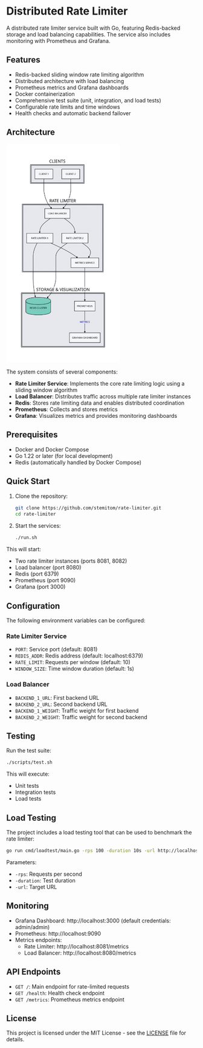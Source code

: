 # Distributed Rate Limiter

A distributed rate limiter service built with Go, featuring Redis-backed storage and load balancing capabilities. The service also includes monitoring with Prometheus and Grafana.

## Features

- Redis-backed sliding window rate limiting algorithm
- Distributed architecture with load balancing
- Prometheus metrics and Grafana dashboards
- Docker containerization
- Comprehensive test suite (unit, integration, and load tests)
- Configurable rate limits and time windows
- Health checks and automatic backend failover

## Architecture

<img src="docs/d2.svg" width="300" alt="Architecture Diagram">

The system consists of several components:

- **Rate Limiter Service**: Implements the core rate limiting logic using a sliding window algorithm
- **Load Balancer**: Distributes traffic across multiple rate limiter instances
- **Redis**: Stores rate limiting data and enables distributed coordination
- **Prometheus**: Collects and stores metrics
- **Grafana**: Visualizes metrics and provides monitoring dashboards

## Prerequisites

- Docker and Docker Compose
- Go 1.22 or later (for local development)
- Redis (automatically handled by Docker Compose)

## Quick Start

1. Clone the repository:
   ```bash
   git clone https://github.com/stemitom/rate-limiter.git
   cd rate-limiter
   ```

2. Start the services:
   ```bash
   ./run.sh
   ```

This will start:
- Two rate limiter instances (ports 8081, 8082)
- Load balancer (port 8080)
- Redis (port 6379)
- Prometheus (port 9090)
- Grafana (port 3000)

## Configuration

The following environment variables can be configured:

### Rate Limiter Service
- `PORT`: Service port (default: 8081)
- `REDIS_ADDR`: Redis address (default: localhost:6379)
- `RATE_LIMIT`: Requests per window (default: 10)
- `WINDOW_SIZE`: Time window duration (default: 1s)

### Load Balancer
- `BACKEND_1_URL`: First backend URL
- `BACKEND_2_URL`: Second backend URL
- `BACKEND_1_WEIGHT`: Traffic weight for first backend
- `BACKEND_2_WEIGHT`: Traffic weight for second backend

## Testing

Run the test suite:
```bash
./scripts/test.sh
```

This will execute:
- Unit tests
- Integration tests
- Load tests

## Load Testing

The project includes a load testing tool that can be used to benchmark the rate limiter:

```bash
go run cmd/loadtest/main.go -rps 100 -duration 10s -url http://localhost:8080
```

Parameters:
- `-rps`: Requests per second
- `-duration`: Test duration
- `-url`: Target URL

## Monitoring

- Grafana Dashboard: http://localhost:3000 (default credentials: admin/admin)
- Prometheus: http://localhost:9090
- Metrics endpoints:
  - Rate Limiter: http://localhost:8081/metrics
  - Load Balancer: http://localhost:8080/metrics

## API Endpoints

- `GET /`: Main endpoint for rate-limited requests
- `GET /health`: Health check endpoint
- `GET /metrics`: Prometheus metrics endpoint

## License

This project is licensed under the MIT License - see the [LICENSE](LICENSE) file for details.